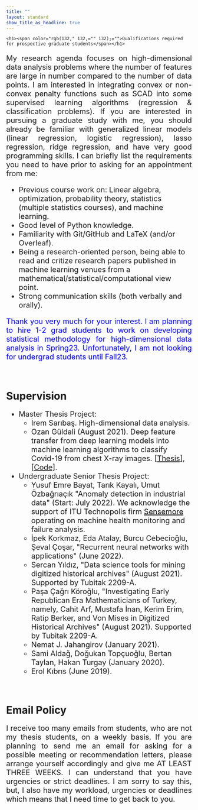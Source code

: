 ```yaml
---
title: ""
layout: standard
show_title_as_headline: true
---
```


    <h1><span color="rgb(132," 132,="" 132);="">Qualifications required for prospective graduate students</span></h1>
<p style="font-size:20px;text-align: justify;"> 
My research agenda focuses on high-dimensional data analysis problems where the number of features are large in number compared to the number of
data points. I am interested in integrating convex or non-convex penalty functions such as SCAD into some supervised learning algorithms (regression & classification
problems). If you are interested in pursuing a graduate study with me, you should already be familiar with generalized linear models (linear regression,
logistic regression), lasso regression, ridge regression, and have very good programming skills.   
I can briefly list the requirements you need to have prior to asking for an appointment from me: </p> 
<p>
<ul style="font-size:20px;">
<li> Previous course work on: Linear algebra, optimization, probability theory, statistics (multiple statistics courses), and machine learning. </li>  
<li> Good level of Python knowledge. </li>
<li> Familiarity with Git/GitHub and LaTeX (and/or Overleaf). </li>
<li> Being a research-oriented person, being able to read and critize research papers published in machine learning venues from a mathematical/statistical/computational view point. </li> 
<li> Strong communication skills (both verbally and orally). </li>
</ul>
</p>
<p style="font-size:20px;color:blue;text-align: justify;"> Thank you very much for your interest. I am planning to hire 1-2 grad students to work on developing statistical methodology for high-dimensional data analysis in Spring23.
Unfortunately, I am not looking for undergrad students until Fall23. </p><br>
<h1 color="rgb(132," 132,="" 132);="">Supervision</h1>
<ul style="font-size:20px;">
<li>Master Thesis Project:
<ul>
<li> İrem Sarıbaş. High-dimensional data analysis.</li>
<li>Ozan Güldali (August 2021). Deep feature transfer from deep learning
models into machine learning algorithms to classify Covid-19 from chest X-ray images.
<a href="https://tez.yok.gov.tr/UlusalTezMerkezi/TezGoster?key=v7BkNnnepTnbhn8rNR77LfMMnfBbCUVTxMavUxS_XQiweRuhiz6bn4W2oCxOvik_"> [Thesis]</a>, <a href="https://github.com/ozanguldali/modelsWithLASSO"> [Code]</a>.
</li>
</ul>
</li>
<li>Undergraduate Senior Thesis Project:
<ul>
<li> Yusuf Emre Bayat, Tarık Kayalı, Umut Özbağrıaçık "Anomaly detection in industrial data" (Start: July 2022). We acknowledge the support of ITU Technopolis firm <a href="https://sensemore.io/tr/">Sensemore</a> operating on machine health monitoring and failure analysis.
</li>   
<li> İpek Korkmaz, Eda Atalay, Burcu Cebecioğlu, Şeval Çoşar, "Recurrent neural networks with applications" (June 2022).
</li> 
<li> Sercan Yıldız, "Data science tools for mining digitized historical archives" (August 2021). Supported by Tubitak 2209-A.
</li> 
<li> Paşa Çağrı Köroğlu, "Investigating Early Republican Era Mathematicians of Turkey, namely, Cahit Arf, Mustafa İnan, Kerim Erim, Ratip Berker, and Von Mises in Digitized Historical Archives" (August 2021). Supported by Tubitak 2209-A.
</li> 
<li> Nemat J. Jahangirov  (January 2021).
</li> 
<li> Sami Aldağ, Doğukan Topçuoğlu, Bertan Taylan, Hakan Turgay (January 2020).
</li>  
<li> Erol Kıbrıs (June 2019).
</li>
</ul>    
</ul>
<br>  
<h1><span color="rgb(132," 132,="" 132);="">Email Policy</span></h1>
<p style="font-size:20px;text-align: justify;"> 
I receive too many emails from students, who are not my thesis students, on a weekly basis. If you are planning to send me an email for 
asking for a possible meeting or recommendation letters, please arrange yourself accordingly and give me AT LEAST THREE WEEKS. 
I can understand that you have urgencies or strict
deadlines. I am sorry to say this, but, I also have my workload, urgencies or deadlines which means that I need time to get back to you. </p> 
<p>    
<br>
